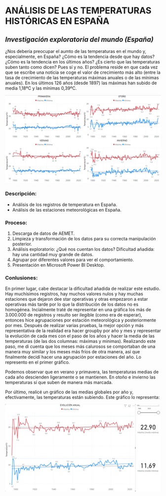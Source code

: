 # ANÁLISIS DE LAS TEMPERATURAS HISTÓRICAS EN ESPAÑA   
## _Investigación exploratoria del mundo (España)_

¿Nos debería preocupar el aumto de las temperaturas en el mundo y, especialmente, en España? ¿Cómo es la tendencia desde que hay datos? ¿Cómo es la tendencia en los últimos años? ¿Es cierto que las temperaturas suben tanto como dicen? Pues sí y no. El problema reside en que cada vez que se escribe una noticia se coge el valor de crecimiento más alto (entre la tasa de crecimiento de las temperaturas máximas anuales o de las mínimas anuales). En los últimos 126 años (desde 1897) las máximas han subido de media 1,18ºC y las mínimas 0,39ºC.


![plot](temp.png)


### Descripción:

- Análisis de los registros de temperatura en España.
- Análisis de las estaciones meteorológicas en España.

### Proceso:

1. Descarga de datos de AEMET.
2. Limpieza y transformación de los datos para su correcta manipulación posterior.
3. Análisis exploratorio: ¿Qué nos cuentan los datos? Dificultad añadida: hay una cantidad muy grande de datos.
4. Agrupar por diferentes valores para ver el comportamiento.
5. Presentación en Microsoft Power BI Desktop.

### Conlusiones:

En primer lugar, cabe destacar la dificultad añadida de realizar este estudio. Hay muchísimos registros, hay muchos valores nulos y hay muchas estaciones que dejaron dee star operativas y otras empezaron a estar operativas más tarde por lo que la distribución de los datos no es homogénea. Incialmente traté de representar en una gráfica los más de 3.000.000 de registros y resulto ser ilegible (como era de esperar), entonces hice agrupaciones por estación meteorológica y posteriormente por mes. Después de realizar varias pruebas, la mejor opción y más representativa de la realidad era hacer groupby por año y mes y representar la evolución de cada mes con el paso de los años y hacer la media de las temperaturas (de las dos columnas: máximas y mínimas). Realizando este paso, me di cuenta que los meses más calurosos se comportaban de una manera muy similar y los meses más fríos de otra manera, así que finalmente decidí hacer una agrupación por estaciones del año. Lo represento en el primer gráfico.

Podemos observar que en verano y primavera, las temperaturas medias de cada año descienden ligeramente o se mantienen. En otoño e invierno las temperaturas sí que suben de manera más marcada.

Por último, realicé un gráfico de las medias globales por año y, efectivamente, las temperaturas están subiendo. Este gráfico lo representa: 


![plot](temp2.png)

